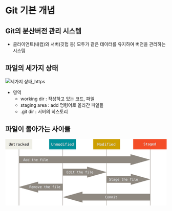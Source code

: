 # Git 기본 개념

## Git의 분산버전 관리 시스템
- 클라이언트(내컴)와 서버(깃헙 등) 모두가 같은 데이터를 유지하여 버전을 관리하는 시스템

## 파일의 세가지 상태
![세가지 상태_https](https://git-scm.com/book/ko/v2/images/areas.png)

- 영역
    - working dir : 작성하고 있는 코드, 파일
    - staging area : add 명령어로 올라간 파일들
    - .git dir : 서버의 히스토리

## 파일이 돌아가는 사이클
![cycle_local](../assets/lifecycle.png)

